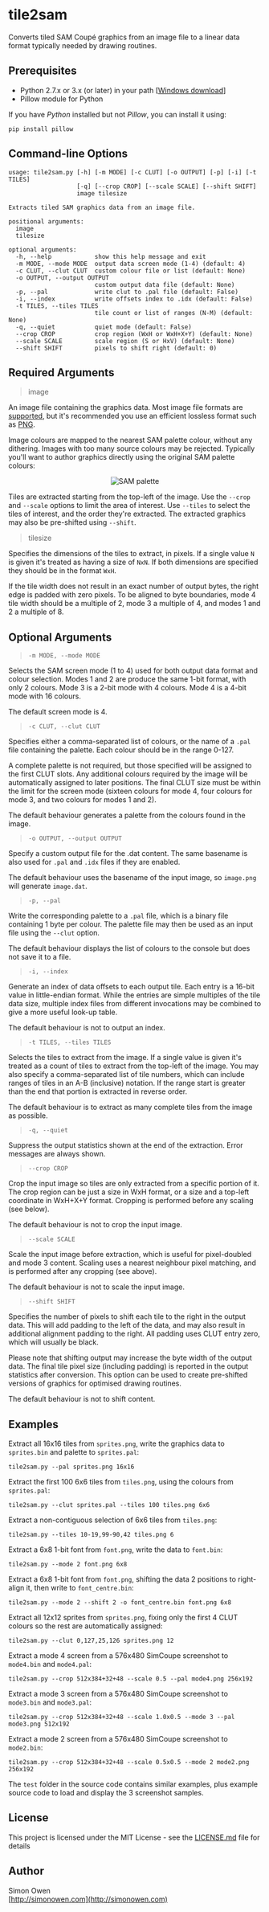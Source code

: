 # tile2sam

Converts tiled SAM Coupé graphics from an image file to a linear data format typically needed by drawing routines.

## Prerequisites

- Python 2.7.x or 3.x (or later) in your path [[Windows download](https://www.python.org/downloads/windows/)]
- Pillow module for Python

If you have *Python* installed but not *Pillow*, you can install it using:
```
pip install pillow
```

## Command-line Options

```
usage: tile2sam.py [-h] [-m MODE] [-c CLUT] [-o OUTPUT] [-p] [-i] [-t TILES]
                   [-q] [--crop CROP] [--scale SCALE] [--shift SHIFT]
                   image tilesize

Extracts tiled SAM graphics data from an image file.

positional arguments:
  image
  tilesize

optional arguments:
  -h, --help            show this help message and exit
  -m MODE, --mode MODE  output data screen mode (1-4) (default: 4)
  -c CLUT, --clut CLUT  custom colour file or list (default: None)
  -o OUTPUT, --output OUTPUT
                        custom output data file (default: None)
  -p, --pal             write clut to .pal file (default: False)
  -i, --index           write offsets index to .idx (default: False)
  -t TILES, --tiles TILES
                        tile count or list of ranges (N-M) (default: None)
  -q, --quiet           quiet mode (default: False)
  --crop CROP           crop region (WxH or WxH+X+Y) (default: None)
  --scale SCALE         scale region (S or HxV) (default: None)
  --shift SHIFT         pixels to shift right (default: 0)
  ```

## Required Arguments

> image

An image file containing the graphics data. Most image file formats are [supported](https://pillow.readthedocs.io/en/stable/handbook/image-file-formats.html), but it's recommended you use an efficient lossless format such as [PNG](https://en.wikipedia.org/wiki/Portable_Network_Graphics).

Image colours are mapped to the nearest SAM palette colour, without any dithering. Images with too many source colours may be rejected. Typically you'll want to author graphics directly using the original SAM palette colours:

<p align="center">
  <img src="sampalette.png" alt="SAM palette" />
</p>

Tiles are extracted starting from the top-left of the image. Use the ```--crop``` and ```--scale``` options to limit the area of interest. Use ```--tiles``` to select the tiles of interest, and the order they're extracted. The extracted graphics may also be pre-shifted using ```--shift```.

> tilesize

Specifies the dimensions of the tiles to extract, in pixels. If a single value ```N``` is given it's treated as having a size of ```NxN```. If both dimensions are specified they should be in the format ```WxH```.

If the tile width does not result in an exact number of output bytes, the right edge is padded with zero pixels. To be aligned to byte boundaries, mode 4 tile width should be a multiple of 2, mode 3 a multiple of 4, and modes 1 and 2 a multiple of 8.

## Optional Arguments

> ```-m MODE, --mode MODE```

Selects the SAM screen mode (1 to 4) used for both output data format and colour selection. Modes 1 and 2 are produce the same 1-bit format, with only 2 colours. Mode 3 is a 2-bit mode with 4 colours. Mode 4 is a 4-bit mode with 16 colours.

The default screen mode is 4.

> ```-c CLUT, --clut CLUT```

Specifies either a comma-separated list of colours, or the name of a ```.pal``` file containing the palette. Each colour should be in the range 0-127.

A complete palette is not required, but those specified will be assigned to the first CLUT slots. Any additional colours required by the image will be automatically assigned to later positions. The final CLUT size must be within the limit for the screen mode (sixteen colours for mode 4, four colours for mode 3, and two colours for modes 1 and 2).

The default behaviour generates a palette from the colours found in the image.

> ```-o OUTPUT, --output OUTPUT```

Specify a custom output file for the .dat content. The same basename is also used for ```.pal``` and ```.idx``` files if they are enabled.

The default behaviour uses the basename of the input image, so ```image.png``` will generate ```image.dat```.

> ```-p, --pal```

Write the corresponding palette to a ```.pal``` file, which is a binary file containing 1 byte per colour. The palette file may then be used as an input file using the ```--clut``` option.

The default behaviour displays the list of colours to the console but does not save it to a file.

> ```-i, --index```

Generate an index of data offsets to each output tile. Each entry is a 16-bit value in little-endian format. While the entries are simple multiples of the tile data size, multiple index files from different invocations may be combined to give a more useful look-up table.

The default behaviour is not to output an index.

> ```-t TILES, --tiles TILES```

Selects the tiles to extract from the image. If a single value is given it's treated as a count of tiles to extract from the top-left of the image. You may also specify a comma-separated list of tile numbers, which can include ranges of tiles in an A-B (inclusive) notation. If the range start is greater than the end that portion is extracted in reverse order.

The default behaviour is to extract as many complete tiles from the image as possible.

> ```-q, --quiet```

Suppress the output statistics shown at the end of the extraction. Error messages are always shown.

> ```--crop CROP```

Crop the input image so tiles are only extracted from a specific portion of it. The crop region can be just a size in WxH format, or a size and a top-left coordinate in WxH+X+Y format. Cropping is performed before any scaling (see below).

The default behaviour is not to crop the input image.

> ```--scale SCALE```

Scale the input image before extraction, which is useful for pixel-doubled and mode 3 content. Scaling uses a nearest neighbour pixel matching, and is performed after any cropping (see above).

The default behaviour is not to scale the input image.

> ```--shift SHIFT```

Specifies the number of pixels to shift each tile to the right in the output data. This will add padding to the left of the data, and may also result in additional alignment padding to the right. All padding uses CLUT entry zero, which will usually be black.

Please note that shifting output may increase the byte width of the output data. The final tile pixel size (including padding) is reported in the output statistics after conversion. This option can be used to create pre-shifted versions of graphics for optimised drawing routines.

The default behaviour is not to shift content.

## Examples

Extract all 16x16 tiles from ```sprites.png```, write the graphics data to ```sprites.bin``` and palette to ```sprites.pal```:

```
tile2sam.py --pal sprites.png 16x16
```

Extract the first 100 6x6 tiles from ```tiles.png```, using the colours from ```sprites.pal```:

```
tile2sam.py --clut sprites.pal --tiles 100 tiles.png 6x6
```

Extract a non-contiguous selection of 6x6 tiles from ```tiles.png```:

```
tile2sam.py --tiles 10-19,99-90,42 tiles.png 6
```

Extract a 6x8 1-bit font from ```font.png```, write the data to ```font.bin```:
```
tile2sam.py --mode 2 font.png 6x8
```

Extract a 6x8 1-bit font from ```font.png```, shifting the data 2 positions to right-align it, then write to ```font_centre.bin```:
```
tile2sam.py --mode 2 --shift 2 -o font_centre.bin font.png 6x8
```

Extract all 12x12 sprites from ```sprites.png```, fixing only the first 4 CLUT colours so the rest are automatically assigned:
```
tile2sam.py --clut 0,127,25,126 sprites.png 12
```

Extract a mode 4 screen from a 576x480 SimCoupe screenshot to ```mode4.bin``` and ```mode4.pal```:
```
tile2sam.py --crop 512x384+32+48 --scale 0.5 --pal mode4.png 256x192
```

Extract a mode 3 screen from a 576x480 SimCoupe screenshot to ```mode3.bin``` and ```mode3.pal```:
```
tile2sam.py --crop 512x384+32+48 --scale 1.0x0.5 --mode 3 --pal mode3.png 512x192
```

Extract a mode 2 screen from a 576x480 SimCoupe screenshot to ```mode2.bin```:
```
tile2sam.py --crop 512x384+32+48 --scale 0.5x0.5 --mode 2 mode2.png 256x192
```

The ```test``` folder in the source code contains similar examples, plus example source code to load and display the 3 screenshot samples.

## License

This project is licensed under the MIT License - see the [LICENSE.md](LICENSE.md) file for details

## Author

Simon Owen  
[http://simonowen.com](http://simonowen.com)
